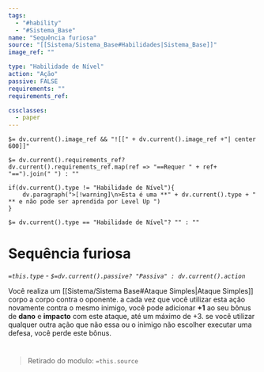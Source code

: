 ```yaml
---
tags:
  - "#hability"
  - "#Sistema_Base"
name: "Sequência furiosa"
source: "[[Sistema/Sistema_Base#Habilidades|Sistema_Base]]"
image_ref: ""

type: "Habilidade de Nível"
action: "Ação"
passive: FALSE
requirements: ""
requirements_ref:  

cssclasses:
  - paper
---
```

`$= dv.current().image_ref && "![[" + dv.current().image_ref +"| center 600]]"`


`$= dv.current().requirements_ref? dv.current().requirements_ref.map(ref => "==Requer " + ref+ "==").join(" ") : ""`

```dataviewjs
if(dv.current().type != "Habilidade de Nível"){
	dv.paragraph(">[!warning]\n>Esta é uma **" + dv.current().type + " ** e não pode ser aprendida por Level Up ")
}
```


`$= dv.current().type == "Habilidade de Nível"? "" : ""`
# Sequência furiosa
*`=this.type` - `$=dv.current().passive? "Passiva" : dv.current().action`*

Você realiza um [[Sistema/Sistema Base#Ataque Simples|Ataque Simples]] corpo a corpo contra o oponente. a cada vez que você utilizar esta ação novamente contra o mesmo inimigo, você pode adicionar **+1** ao seu bônus de **dano** e **impacto** com este ataque, até um máximo de +3. se você utilizar qualquer outra ação que não essa ou o inimigo não escolher executar uma defesa, você perde este bônus.


#
> Retirado do modulo: `=this.source`
